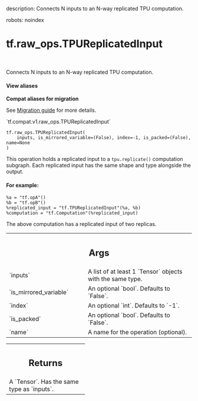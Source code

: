 description: Connects N inputs to an N-way replicated TPU computation.

robots: noindex

# tf.raw_ops.TPUReplicatedInput

<!-- Insert buttons and diff -->

<table class="tfo-notebook-buttons tfo-api nocontent" align="left">

</table>



Connects N inputs to an N-way replicated TPU computation.

<section class="expandable">
  <h4 class="showalways">View aliases</h4>
  <p>
<b>Compat aliases for migration</b>
<p>See
<a href="https://www.tensorflow.org/guide/migrate">Migration guide</a> for
more details.</p>
<p>`tf.compat.v1.raw_ops.TPUReplicatedInput`</p>
</p>
</section>

<pre class="devsite-click-to-copy prettyprint lang-py tfo-signature-link">
<code>tf.raw_ops.TPUReplicatedInput(
    inputs, is_mirrored_variable=(False), index=-1, is_packed=(False), name=None
)
</code></pre>



<!-- Placeholder for "Used in" -->

This operation holds a replicated input to a `tpu.replicate()` computation subgraph.
Each replicated input has the same shape and type alongside the output.

#### For example:


```
%a = "tf.opA"()
%b = "tf.opB"()
%replicated_input = "tf.TPUReplicatedInput"(%a, %b)
%computation = "tf.Computation"(%replicated_input)
```
The above computation has a replicated input of two replicas.

<!-- Tabular view -->
 <table class="responsive fixed orange">
<colgroup><col width="214px"><col></colgroup>
<tr><th colspan="2"><h2 class="add-link">Args</h2></th></tr>

<tr>
<td>
`inputs`
</td>
<td>
A list of at least 1 `Tensor` objects with the same type.
</td>
</tr><tr>
<td>
`is_mirrored_variable`
</td>
<td>
An optional `bool`. Defaults to `False`.
</td>
</tr><tr>
<td>
`index`
</td>
<td>
An optional `int`. Defaults to `-1`.
</td>
</tr><tr>
<td>
`is_packed`
</td>
<td>
An optional `bool`. Defaults to `False`.
</td>
</tr><tr>
<td>
`name`
</td>
<td>
A name for the operation (optional).
</td>
</tr>
</table>



<!-- Tabular view -->
 <table class="responsive fixed orange">
<colgroup><col width="214px"><col></colgroup>
<tr><th colspan="2"><h2 class="add-link">Returns</h2></th></tr>
<tr class="alt">
<td colspan="2">
A `Tensor`. Has the same type as `inputs`.
</td>
</tr>

</table>

